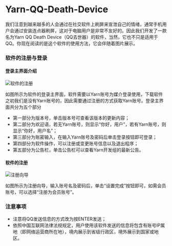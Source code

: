 # Yarn-QQ-Death-Device
我们注意到越来越多的人会通过在社交软件上刷屏来宣泄自己的情绪，通常手机用户会通过安装连点器刷屏，这对于电脑用户是非常不友好的。因此我们开发了一款名为Yarn QQ Death Device（QQ去世器）的软件，当然，它也不只是适用于QQ。你现在阅读的是这个软件的使用方法，它会伴随着图片展示。
### 软件的注册与登录
#### 登录主界面介绍
![软件的注册](https://user-images.githubusercontent.com/65691323/185537727-df75346c-d6d6-4706-a09d-5797bf5e0101.png)

如图所示为软件的登录主界面，软件需要以Yarn账号为媒介登录使用，下载软件之初我们是没有Yarn账号的，因此需要通过注册的方式获取Yarn账号。登录主界面共分为五个部分
* 第一部分为版本号，单击版本号可查看该版本的更新内容；
* 第二部分为欢迎语，若无Yarn账号，则显示“你好，用户”，若有Yarn账号，则显示“你好，用户名”；
* 第三部分为账密输入，在输入Yarn账号及密码后单击登录按钮即可登录；
* 第四部分为软件操作，可以注册或变更账号信息以及退出程序；
* 第五部分为公告栏，单击公告栏可以查看Yarn开发组的最新公告。
#### 软件的注册
![注册向导](https://user-images.githubusercontent.com/65691323/185539081-0d89b374-6409-4a3f-81f0-58d56e520994.png)

如图所示为注册向导，输入账号名及密码后，单击“设置完成”按钮即可，如需会员账号，可以选择“注册为会员账号”。
### 注意事项
* 注意将QQ发送信息的方式改为按ENTER发送；
* 依照中国互联网法律法规规定，用户使用该软件发送的信息将包含有账号IP属地（即网络运营商所在地），境内展示到省级行政区，境外展示到国家或地区。
